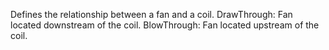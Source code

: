 ﻿Defines the relationship between a fan and a coil.
DrawThrough: Fan located downstream of the coil.
BlowThrough: Fan located upstream of the coil.
